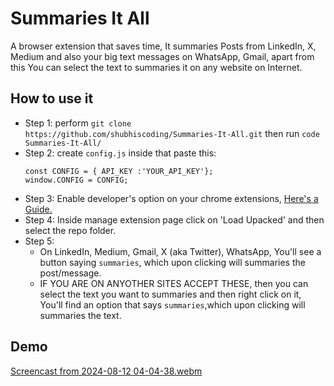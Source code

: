# Summaries It All
A browser extension that saves time, It summaries Posts from LinkedIn, X, Medium and also your big text messages on WhatsApp, Gmail, apart from this You can select the text to summaries it on any website on Internet.

## How to use it

- Step 1: perform ```git clone https://github.com/shubhiscoding/Summaries-It-All.git``` then run ```code Summaries-It-All/```
- Step 2: create ```config.js``` inside that paste this:
    ```
    const CONFIG = { API_KEY :'YOUR_API_KEY'};
    window.CONFIG = CONFIG;

    ```
- Step 3: Enable developer's option on your chrome extensions, [Here's a Guide.](https://support.google.com/chrome/a/answer/2714278?hl=en#:~:text=Go%20to%20chrome%3A%2F%2Fextensions,right%2C%20turn%20on%20Developer%20mode.)
- Step 4: Inside manage extension page click on 'Load Upacked' and then select the repo folder.
- Step 5: 
    - On LinkedIn, Medium, Gmail, X (aka Twitter), WhatsApp, You'll see a button saying ```summaries```, which upon clicking will summaries the post/message.
    - IF YOU ARE ON ANYOTHER SITES ACCEPT THESE, then you can select the text you want to summaries and then right click on it, You'll find an option that says ```summaries```,which upon clicking will summaries the text.

## Demo

[Screencast from 2024-08-12 04-04-38.webm](https://github.com/user-attachments/assets/b296a6fe-8a37-4c40-9b09-bbc27bd239c7)
